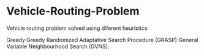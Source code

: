 # Vehicle-Routing-Problem

Vehicle routing problem solved using diferent heuristics:

Greedy
Greedy Randomized Adaptative Search Procedure (GRASP)
General Variable Neighbourhood Search (GVNS).
